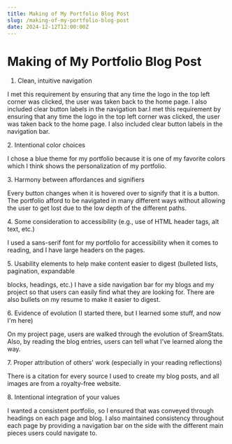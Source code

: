 ```yaml
---
title: Making of My Portfolio Blog Post
slug: /making-of-my-portfolio-blog-post
date: 2024-12-12T12:00:00Z
---
```


# Making of My Portfolio Blog Post
1. Clean, intuitive navigation
<p class="indented-paragraph"> I met this requirement by ensuring that any time the logo in the top left corner was clicked, the user was taken back to the home page. I also included clear button labels in the navigation bar.I met this requirement by ensuring that any time the logo in the top left corner was clicked, the user was taken back to the home page. I also included clear button labels in the navigation bar. </p>
2. Intentional color choices
<p class="indented-paragraph">I chose a blue theme for my portfolio because it is one of my favorite colors which I think shows the personalization of my portfolio.</p>
3. Harmony between affordances and signifiers
<p class="indented-paragraph">Every button changes when it is hovered over to signify that it is a button. The portfolio afford to be navigated in many different ways without allowing the user to get lost due to the low depth of the different paths.</p>
4. Some consideration to accessibility (e.g., use of HTML header tags, alt text, etc.)
<p class="indented-paragraph">I used a sans-serif font for my portfolio for accessibility when it comes to reading, and I have large headers on the pages.</p>
5. Usability elements to help make content easier to digest (bulleted lists, pagination, expandable <p class="indented-paragraph">blocks, headings, etc.)
I have a side navigation bar for my blogs and my project so that users can easily find what they are looking for. There are also bullets on my resume to make it easier to digest.</p>
6. Evidence of evolution (I started there, but I learned some stuff, and now I'm here)
<p class="indented-paragraph">On my project page, users are walked through the evolution of SreamStats. Also, by reading the blog entries, users can tell what I’ve learned along the way.</p>
7. Proper attribution of others' work (especially in your reading reflections)
<p class="indented-paragraph">There is a citation for every source I used to create my blog posts, and all images are from a royalty-free website.</p>
8. Intentional integration of your values
<p class="indented-paragraph">I wanted a consistent portfolio, so I ensured that was conveyed through headings on each page and blog. I also maintained consistency throughout each page by providing a navigation bar on the side with the different main pieces users could navigate to.</p>